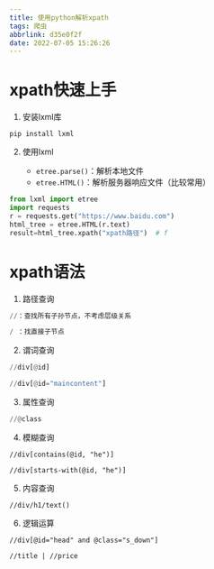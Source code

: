```yaml
---
title: 使用python解析xpath
tags: 爬虫
abbrlink: d35e0f2f
date: 2022-07-05 15:26:26
---
```


# xpath快速上手

1. 安装lxml库

```
pip install lxml
```

2. 使用lxml

	- `etree.parse()`：解析本地文件
	- `etree.HTML()`：解析服务器响应文件（比较常用）

```python
from lxml import etree
import requests
r = requests.get("https://www.baidu.com")
html_tree = etree.HTML(r.text)
result=html_tree.xpath("xpath路径")  # f
```



# xpath语法

1. 路径查询 

```python
//：查找所有子孙节点，不考虑层级关系 

/ ：找直接子节点 
```

2. 谓词查询 

```python
//div[@id] 

//div[@id="maincontent"] 
```

3. 属性查询 

```python
//@class 
```

4. 模糊查询 

```
//div[contains(@id, "he")] 

//div[starts‐with(@id, "he")] 
```

5. 内容查询 

```
//div/h1/text() 
```

6. 逻辑运算 

```
//div[@id="head" and @class="s_down"] 

//title | //price
```

